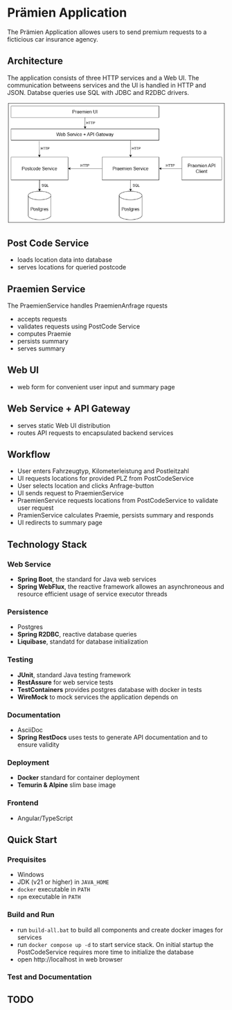 # Prämien Application

The Prämien Application allowes users to send premium requests to a ficticious car insurance agency.

## Architecture

The application consists of three HTTP services and a Web UI. The communication betweens services and the UI is handled in HTTP and JSON. Databse queries use SQL with JDBC and R2DBC drivers. 

![architecture_praemien.png](architecture_praemien.drawio.png)

## Post Code Service
* loads location data into database
* serves locations for queried postcode

## Praemien Service
The PraemienService handles PraemienAnfrage rquests
* accepts requests
* validates requests using PostCode Service
* computes Praemie
* persists summary
* serves summary

## Web UI
* web form for convenient user input and summary page

## Web Service + API Gateway
* serves static Web UI distribution
* routes API requests to encapsulated backend services

## Workflow
* User enters Fahrzeugtyp, Kilometerleistung and Postleitzahl
* UI requests locations for provided PLZ from PostCodeService
* User selects location and clicks Anfrage-button
* UI sends request to PraemienService
* PraemienService requests locations from PostCodeService to validate user request
* PramienService calculates Praemie, persists summary and responds
* UI redirects to summary page

## Technology Stack

### Web Service
- **Spring Boot**, the standard for Java web services
- **Spring WebFlux**, the reactive framework allowes an asynchroneous and resource efficient usage of service executor threads

### Persistence
- Postgres
- **Spring R2DBC**, reactive database queries
- **Liquibase**, standatd for database initialization

### Testing
* **JUnit**, standard Java testing framework
* **RestAssure** for web service tests
* **TestContainers** provides postgres database with docker in tests
* **WireMock** to mock services the application depends on

### Documentation
* AsciiDoc
* **Spring RestDocs** uses tests to generate API documentation and to ensure validity

### Deployment
* **Docker** standard for container deployment
* **Temurin & Alpine** slim base image

### Frontend
* Angular/TypeScript

## Quick Start

### Prequisites
* Windows
* JDK (v21 or higher) in `JAVA_HOME`
* `docker` executable in `PATH`
* `npm` executable in `PATH`

### Build and Run
* run `build-all.bat` to build all components and create docker images for services
* run `docker compose up -d` to start service stack. On initial startup the PostCodeService requires more time to initialize the database
* open http://localhost in web browser

### Test and Documentation

## TODO
